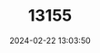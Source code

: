 ---
title: "13155"
category: "Pallidelix bennetti"
draft: false
date: 2024-02-22 13:03:50
languages:
  English: ["Bennett's Woodland Snail"]
---